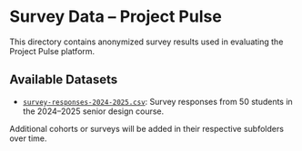 # Survey Data – Project Pulse

This directory contains anonymized survey results used in evaluating the Project Pulse platform.

## Available Datasets

- [`survey-responses-2024-2025.csv`](./survey-responses-2024-2025.csv): Survey responses from 50 students in the 2024–2025 senior design course.

Additional cohorts or surveys will be added in their respective subfolders over time.